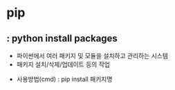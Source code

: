 # pip
## : python install packages

- 파이썬에서 여러 패키지 및 모듈을 설치하고 관리하는 시스템
- 패키지 설치/삭제/업데이트 등의 작업
* 사용방법(cmd) : pip install 패키지명
